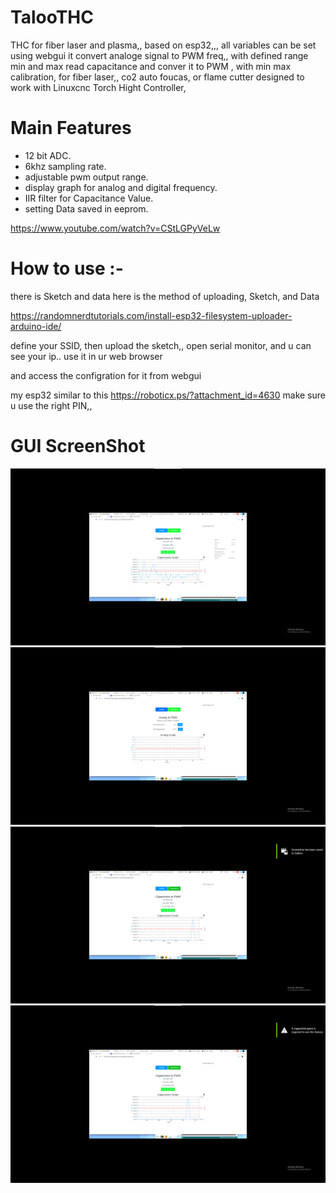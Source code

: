 # TalooTHC
THC for fiber laser and plasma,, based on esp32,,, all variables can be set using webgui 
 it convert analoge signal to PWM freq,, with defined range min and max
read capacitance and conver it to PWM , with min max calibration, for fiber laser,, co2 auto foucas, or flame cutter
designed to work with Linuxcnc
Torch Hight Controller,
# Main Features
- 12 bit ADC.
- 6khz sampling rate.
- adjustable pwm output range.
- display graph for analog and digital frequency.
- IIR filter for Capacitance Value. 
- setting Data saved in eeprom.


https://www.youtube.com/watch?v=CStLGPyVeLw


# How to use :- 
there is Sketch and data
here is the method of uploading, Sketch, and Data

https://randomnerdtutorials.com/install-esp32-filesystem-uploader-arduino-ide/

define your SSID, then upload the sketch,,
open serial monitor, and  u can see your ip.. use it in ur web browser 

and access the configration for it from webgui 

my esp32 similar to this
https://roboticx.ps/?attachment_id=4630
make sure u use the right PIN,, 
 # GUI ScreenShot
 ![](/screenshot/1.png)
  ![](/screenshot/11.png)
   ![](/screenshot/111.png)
    ![](/screenshot/1111.png)
    
    
